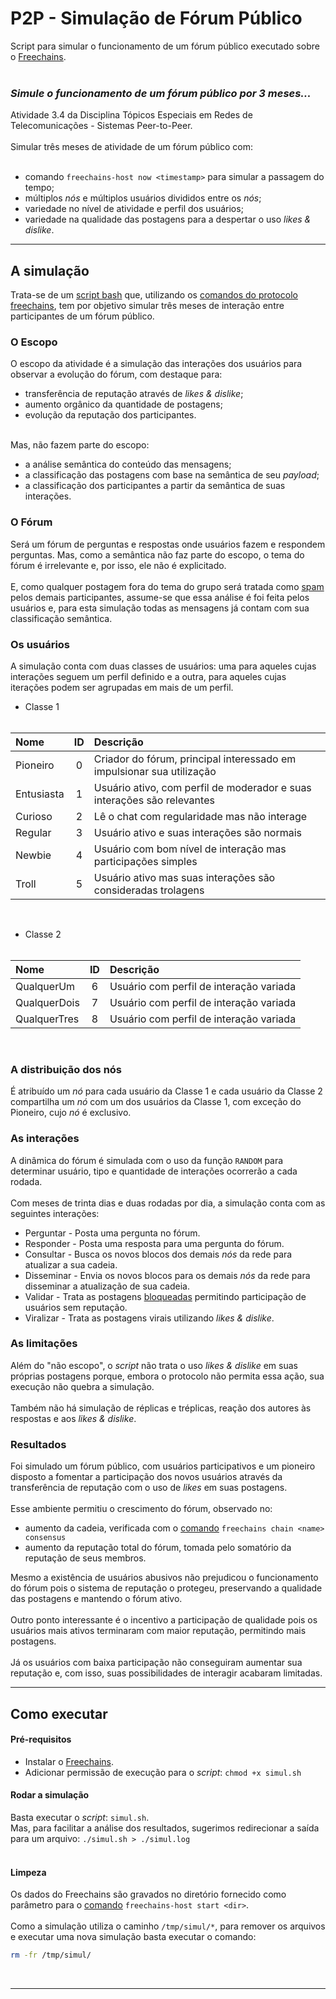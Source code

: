# P2P - Simulação de Fórum Público

Script para simular o funcionamento de um fórum público executado sobre o [Freechains](https://github.com/Freechains/README). <br><br>

### _Simule o funcionamento de um fórum público por 3 meses..._

Atividade 3.4 da Disciplina Tópicos Especiais em Redes de Telecomunicações - Sistemas Peer-to-Peer.<br> <br>
Simular três meses de atividade de um fórum público com:<br><br>
- comando `freechains-host now <timestamp>` para simular a passagem do tempo;<br>
- múltiplos _nós_ e múltiplos usuários divididos entre os _nós_;<br>
- variedade no nível de atividade e perfil dos usuários;<br>
- variedade na qualidade das postagens para a despertar o uso _likes & dislike_.<br>
<hr>

## A simulação

Trata-se de um [script bash](https://pt.wikipedia.org/wiki/Shell_script) que, utilizando os [comandos do protocolo freechains](https://github.com/Freechains/README/blob/master/docs/cmds.md), tem por objetivo simular três meses de interação entre participantes de um fórum público.<br>

### O Escopo

O escopo da atividade é a simulação das interações dos usuários para observar a evolução do fórum, com destaque para:<br>

- transferência de reputação através de _likes & dislike_;<br>
- aumento orgânico da quantidade de postagens;<br>
- evolução da reputação dos participantes.<br><br>

Mas, não fazem parte do escopo:<br>

- a análise semântica do conteúdo das mensagens;<br>
- a classificação das postagens com base na semântica de seu _payload_;<br>
- a classificação dos participantes a partir da semântica de suas interações.

### O Fórum
Será um fórum de perguntas e respostas onde usuários fazem e respondem perguntas. Mas, como a semântica não faz parte do escopo, o tema do fórum é irrelevante e, por isso, ele não é explicitado.<br><br>
E, como qualquer postagem fora do tema do grupo será tratada como [spam](https://pt.wikipedia.org/wiki/Spam) pelos demais participantes, assume-se que essa análise é foi feita pelos usuários e, para esta simulação todas as mensagens já contam com sua classificação semântica. 

### Os usuários

A simulação conta com duas classes de usuários: uma para aqueles cujas interações seguem um perfil definido e a outra, para aqueles cujas iterações podem ser agrupadas em mais de um perfil.<br>

- Classe 1<br><br>

Nome | ID | Descrição
:------------ | :-----: | :----------------------
Pioneiro | 0 | Criador do fórum, principal interessado em impulsionar sua utilização
Entusiasta | 1 | Usuário ativo, com perfil de moderador e suas interações são relevantes 
Curioso | 2 | Lê o chat com regularidade mas não interage       
Regular | 3 | Usuário ativo e suas interações são normais 
Newbie | 4 | Usuário com bom nível de interação mas participações simples
Troll | 5 | Usuário ativo mas suas interações são consideradas trolagens
<br>

- Classe 2  <br><br>

Nome | ID | Descrição
:------------ | :-----: | :----------------------
QualquerUm | 6 | Usuário com perfil de interação variada
QualquerDois | 7 | Usuário com perfil de interação variada
QualquerTres | 8 | Usuário com perfil de interação variada
<br>

### A distribuição dos nós

É atribuído um _nó_ para cada usuário da Classe 1 e cada usuário da Classe 2 compartilha um _nó_ com um dos usuários da Classe 1, com exceção do Pioneiro, cujo _nó_ é exclusivo.<br>

### As interações
A dinâmica do fórum é simulada com o uso da função `RANDOM` para determinar  usuário, tipo e quantidade de interações ocorrerão a cada rodada.<br><br>
Com meses de trinta dias e duas rodadas por dia, a simulação conta com as seguintes interações:<br> 

- Perguntar  - Posta uma pergunta no fórum.
- Responder  - Posta uma resposta para uma pergunta do fórum.
- Consultar  - Busca os novos blocos dos demais _nós_ da rede para atualizar a sua cadeia.
- Disseminar - Envia os novos blocos para os demais _nós_ da rede para disseminar a atualização de sua cadeia.
- Validar    - Trata as postagens [bloqueadas](https://github.com/Freechains/README/blob/master/docs/blocks.md) permitindo participação de usuários sem reputação.
- Viralizar  - Trata as postagens virais utilizando _likes & dislike_.<br>

### As limitações

Além do "não escopo", o _script_ não trata o uso _likes & dislike_ em suas próprias postagens porque, embora o protocolo não permita essa ação, sua execução não quebra a simulação.<br>
<br>Também não há simulação de réplicas e tréplicas, reação dos autores às respostas e aos _likes & dislike_.<br>

### Resultados
Foi simulado um fórum público, com usuários participativos e um pioneiro disposto a fomentar a participação dos novos usuários através da transferência de reputação com o uso de _likes_ em suas postagens.<br>
<br>Esse ambiente permitiu o crescimento do fórum, observado no:<br>

- aumento da cadeia, verificada com o [comando](https://github.com/Freechains/README/blob/master/docs/cmds.md#chain-consensus) `freechains chain <name> consensus`<br>
- aumento da reputação total do fórum, tomada pelo somatório da reputação de seus membros.<br>

Mesmo a existência de usuários abusivos não prejudicou o funcionamento do fórum pois o sistema de reputação o protegeu, preservando a qualidade das postagens e mantendo o fórum ativo.<br>
<br>Outro ponto interessante é o incentivo a participação de qualidade pois os usuários mais ativos terminaram com maior reputação, permitindo mais postagens.<br>
<br>Já os usuários com baixa participação não conseguiram aumentar sua reputação e, com isso, suas possibilidades de interagir acabaram limitadas.<br>
<hr>

## Como executar

#### Pré-requisitos

- Instalar o [Freechains](https://github.com/Freechains/README#install).<br>
- Adicionar permissão de execução para o _script_: `chmod +x simul.sh`<br>

#### Rodar a simulação 


Basta executar o _script_: `simul.sh`.<br>
Mas, para facilitar a análise dos resultados, sugerimos redirecionar a saída para um arquivo: `./simul.sh > ./simul.log`<br><br>


#### Limpeza

Os dados do Freechains são gravados no diretório fornecido como parâmetro para o [comando](https://github.com/Freechains/README/blob/master/docs/cmds.md#start) `freechains-host start <dir>`.
<br><br>Como a simulação utiliza o caminho `/tmp/simul/*`, para remover os arquivos e executar uma nova simulação basta executar o comando:<br>

```bash
rm -fr /tmp/simul/
```
<br>
<hr>
